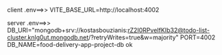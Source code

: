 client .env==>>
VITE_BASE_URL=http://localhost:4002

server .env==>>
DB_URI="mongodb+srv://kostasbouzianis:rZ2I0RPveIfKIb32@todo-list-cluster.knlg0ut.mongodb.net/?retryWrites=true&w=majority"
PORT=4002
DB_NAME=food-delivery-app-project-db
ok
